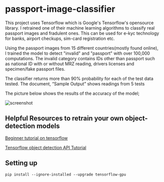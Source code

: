# passport-image-classifier
This project uses Tensorflow which is Google's Tensorflow's opensource library. I retrained one of their machine learning algorithms to classify real passport images and fradulent ones. This can be used for e-kyc technology for banks, airport checkups, sim-card registration etc.

Using the passport images from 15 different countries(mostly found online), I trained the model to detect "invalid" and "passport" with over 100,000 computations. The invalid category contains IDs other than passport such as national ID with or without MRZ reading, drivers licenses and specimen/fake passport files.

The classifier returns more than 90% probability for each of the test data tested. The document, “Sample Output” shows readings from 5 tests


The picture below shows the results of the accuracy of the model;


![screenshot](https://user-images.githubusercontent.com/18283171/54603995-a53cb800-4a80-11e9-93f9-e3a618854c0d.JPG)


## Helpful Resources to retrain your own object-detection models

[Beginner tutorial on tensorflow](https://codelabs.developers.google.com/codelabs/tensorflow-for-poets/?utm_campaign=chrome_series_machinelearning_063016&utm_source=gdev&utm_medium=yt-desc#3)

[Tensorflow object detection API Tutorial](https://github.com/EdjeElectronics/TensorFlow-Object-Detection-API-Tutorial-Train-Multiple-Objects-Windows-10#appendix-common-errors)


## Setting up

```
pip install --ignore-installed --upgrade tensorflow-gpu
```


